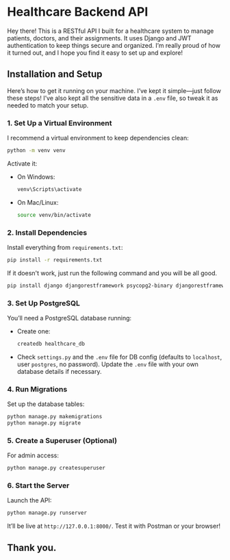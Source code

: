 # Healthcare Backend API

Hey there! This is a RESTful API I built for a healthcare system to manage patients, doctors, and their assignments. It uses Django and JWT authentication to keep things secure and organized. I’m really proud of how it turned out, and I hope you find it easy to set up and explore!

## Installation and Setup

Here’s how to get it running on your machine. I’ve kept it simple—just follow these steps! I’ve also kept all the sensitive data in a `.env` file, so tweak it as needed to match your setup.

### 1. Set Up a Virtual Environment

I recommend a virtual environment to keep dependencies clean:

```bash
python -m venv venv
```

Activate it:

- On Windows:
  ```bash
  venv\Scripts\activate
  ```
- On Mac/Linux:
  ```bash
  source venv/bin/activate
  ```

### 2. Install Dependencies

Install everything from `requirements.txt`:

```bash
pip install -r requirements.txt
```

If it doesn't work, just run the following command and you will be all good.

```bash
pip install django djangorestframework psycopg2-binary djangorestframework-simplejwt
```

### 3. Set Up PostgreSQL

You’ll need a PostgreSQL database running:

- Create one:
  ```bash
  createdb healthcare_db
  ```
- Check `settings.py` and the `.env` file for DB config (defaults to `localhost`, user `postgres`, no password). Update the `.env` file with your own database details if necessary.

### 4. Run Migrations

Set up the database tables:

```bash
python manage.py makemigrations
python manage.py migrate
```

### 5. Create a Superuser (Optional)

For admin access:

```bash
python manage.py createsuperuser
```

### 6. Start the Server

Launch the API:

```bash
python manage.py runserver
```

It’ll be live at `http://127.0.0.1:8000/`. Test it with Postman or your browser!

## Thank you.
